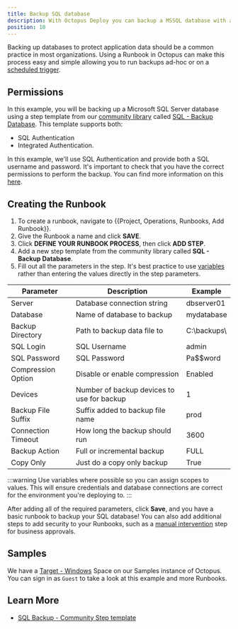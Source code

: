 ```yaml
---
title: Backup SQL database
description: With Octopus Deploy you can backup a MSSQL database with a Runbook.
position: 10
---
```


Backing up databases to protect application data should be a common practice in most organizations. Using a Runbook in Octopus can make this process easy and simple allowing you to run backups ad-hoc or on a [scheduled trigger](/docs/operations-runbooks/scheduled-runbook-trigger/index.md). 

## Permissions

In this example, you will be backing up a Microsoft SQL Server database using a step template from our [community library](/docs/deployment-process/steps/community-step-templates.md) called [SQL - Backup Database](https://library.octopus.com/step-templates/34b4fa10-329f-4c50-ab7c-d6b047264b83/actiontemplate-sql-backup-database). This template supports both:
- SQL Authentication 
- Integrated Authentication. 

In this example, we'll use SQL Authentication and provide both a SQL username and password. It's important to check that you have the correct permissions to perform the backup. You can find more information on this [here](/docs/deployment-examples/database-deployments/sql-server/permissions.md).

## Creating the Runbook

1. To create a runbook, navigate to {{Project, Operations, Runbooks, Add Runbook}}.
2. Give the Runbook a name and click **SAVE**.
3. Click **DEFINE YOUR RUNBOOK PROCESS**, then click **ADD STEP**.
4. Add a new step template from the community library called **SQL - Backup Database**.
5. Fill out all the parameters in the step. It's best practice to use [variables](https://octopus.com/docs/projects/variables) rather than entering the values directly in the step parameters.


| Parameter  | Description | Example
| ------------- | ------------- | -------------
| Server | Database connection string | dbserver01 
| Database | Name of database to backup | mydatabase
| Backup Directory | Path to backup data file to | C:\backups\
| SQL Login | SQL Username | admin
| SQL Password | SQL Password | Pa$$word
| Compression Option | Disable or enable compression | Enabled
| Devices | Number of backup devices to use for backup | 1
| Backup File Suffix | Suffix added to backup file name |prod
| Connection Timeout | How long the backup should run | 3600
| Backup Action | Full or incremental backup| FULL
| Copy Only | Just do a copy only backup | True


:::warning
Use variables where possible so you can assign scopes to values. This will ensure credentials and database connections are correct for the environment you're deploying to.
:::

After adding all of the required parameters, click **Save**, and you have a basic runbook to backup your SQL database! You can also add additional steps to add security to your Runbooks, such as a [manual intervention](/docs/deployment-process/steps/manual-intervention-and-approvals.md) step for business approvals. 

## Samples
We have a [Target - Windows](https://g.octopushq.com/TargetWindowsSamplesSpace) Space on our Samples instance of Octopus. You can sign in as `Guest` to take a look at this example and more Runbooks.

## Learn More
- [SQL Backup - Community Step template](https://library.octopus.com/step-templates/34b4fa10-329f-4c50-ab7c-d6b047264b83/actiontemplate-sql-backup-database)